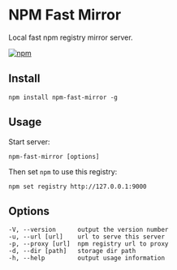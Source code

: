 # NPM Fast Mirror

Local fast npm registry mirror server.

[![npm](https://nodei.co/npm/npm-fast-mirror.png?downloads=true&stars=true)](https://www.npmjs.com/package/npm-fast-mirror)

## Install

```
npm install npm-fast-mirror -g
```

## Usage

Start server:

```
npm-fast-mirror [options]
```

Then set `npm` to use this registry:

```
npm set registry http://127.0.0.1:9000
```

## Options

```
-V, --version      output the version number
-u, --url [url]    url to serve this server
-p, --proxy [url]  npm registry url to proxy
-d, --dir [path]   storage dir path
-h, --help         output usage information
```

